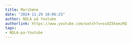 ```yaml
---
title: Marihøne
date: "2024-11-29 10:06:25"
author: NDLA på Youtube
authorlink: https://www.youtube.com/watch?v=ssUZ5komzRQ
tags:
- NDLA-pa-Youtube
---
```

